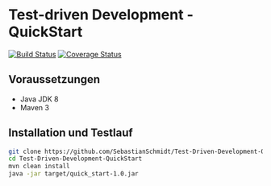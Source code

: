 # Test-driven Development - QuickStart

[![Build Status](https://travis-ci.org/SebastianSchmidt/Test-Driven-Development-QuickStart.svg?branch=master)](https://travis-ci.org/SebastianSchmidt/Test-Driven-Development-QuickStart)
[![Coverage Status](https://coveralls.io/repos/github/SebastianSchmidt/Test-Driven-Development-QuickStart/badge.svg?branch=master)](https://coveralls.io/github/SebastianSchmidt/Test-Driven-Development-QuickStart?branch=master)

## Voraussetzungen

* Java JDK 8
* Maven 3

## Installation und Testlauf

```bash
git clone https://github.com/SebastianSchmidt/Test-Driven-Development-QuickStart.git
cd Test-Driven-Development-QuickStart
mvn clean install
java -jar target/quick_start-1.0.jar
```
